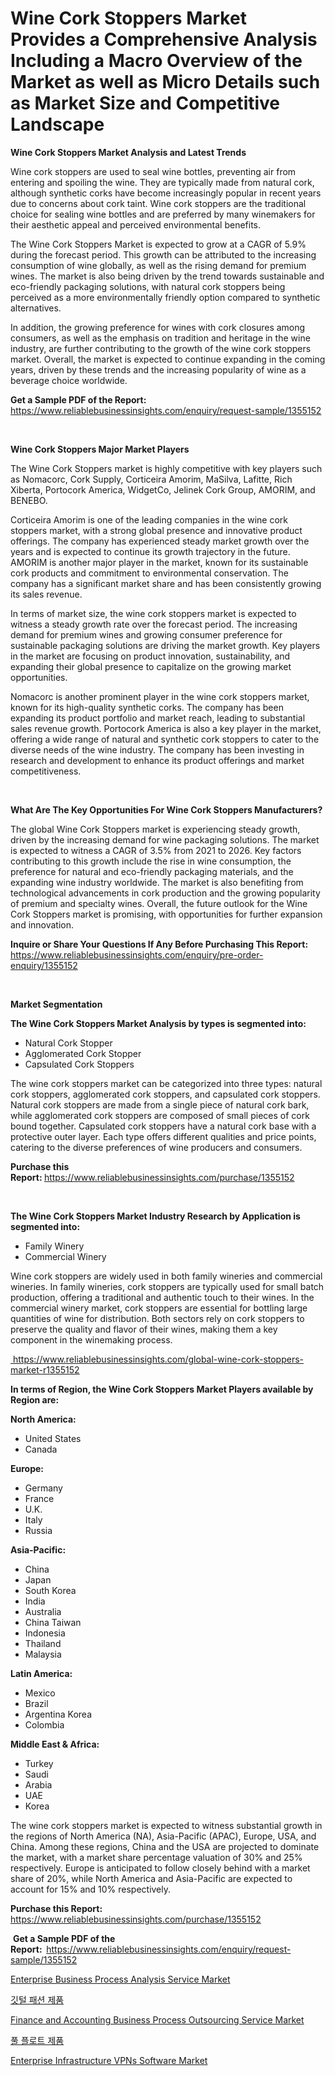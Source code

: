 <p><h1>Wine Cork Stoppers Market Provides a Comprehensive Analysis Including a Macro Overview of the Market as well as Micro Details such as Market Size and Competitive Landscape</h1></p><p><strong>Wine Cork Stoppers Market Analysis and Latest Trends</strong></p>
<p><p>Wine cork stoppers are used to seal wine bottles, preventing air from entering and spoiling the wine. They are typically made from natural cork, although synthetic corks have become increasingly popular in recent years due to concerns about cork taint. Wine cork stoppers are the traditional choice for sealing wine bottles and are preferred by many winemakers for their aesthetic appeal and perceived environmental benefits.</p><p>The Wine Cork Stoppers Market is expected to grow at a CAGR of 5.9% during the forecast period. This growth can be attributed to the increasing consumption of wine globally, as well as the rising demand for premium wines. The market is also being driven by the trend towards sustainable and eco-friendly packaging solutions, with natural cork stoppers being perceived as a more environmentally friendly option compared to synthetic alternatives.</p><p>In addition, the growing preference for wines with cork closures among consumers, as well as the emphasis on tradition and heritage in the wine industry, are further contributing to the growth of the wine cork stoppers market. Overall, the market is expected to continue expanding in the coming years, driven by these trends and the increasing popularity of wine as a beverage choice worldwide.</p></p>
<p><strong>Get a Sample PDF of the Report:&nbsp;</strong> <a href="https://www.reliablebusinessinsights.com/enquiry/request-sample/1355152">https://www.reliablebusinessinsights.com/enquiry/request-sample/1355152</a></p>
<p>&nbsp;</p>
<p><strong>Wine Cork Stoppers Major Market Players</strong></p>
<p><p>The Wine Cork Stoppers market is highly competitive with key players such as Nomacorc, Cork Supply, Corticeira Amorim, MaSilva, Lafitte, Rich Xiberta, Portocork America, WidgetCo, Jelinek Cork Group, AMORIM, and BENEBO. </p><p>Corticeira Amorim is one of the leading companies in the wine cork stoppers market, with a strong global presence and innovative product offerings. The company has experienced steady market growth over the years and is expected to continue its growth trajectory in the future. AMORIM is another major player in the market, known for its sustainable cork products and commitment to environmental conservation. The company has a significant market share and has been consistently growing its sales revenue.</p><p>In terms of market size, the wine cork stoppers market is expected to witness a steady growth rate over the forecast period. The increasing demand for premium wines and growing consumer preference for sustainable packaging solutions are driving the market growth. Key players in the market are focusing on product innovation, sustainability, and expanding their global presence to capitalize on the growing market opportunities.</p><p>Nomacorc is another prominent player in the wine cork stoppers market, known for its high-quality synthetic corks. The company has been expanding its product portfolio and market reach, leading to substantial sales revenue growth. Portocork America is also a key player in the market, offering a wide range of natural and synthetic cork stoppers to cater to the diverse needs of the wine industry. The company has been investing in research and development to enhance its product offerings and market competitiveness.</p></p>
<p>&nbsp;</p>
<p><strong>What Are The Key Opportunities For Wine Cork Stoppers Manufacturers?</strong></p>
<p><p>The global Wine Cork Stoppers market is experiencing steady growth, driven by the increasing demand for wine packaging solutions. The market is expected to witness a CAGR of 3.5% from 2021 to 2026. Key factors contributing to this growth include the rise in wine consumption, the preference for natural and eco-friendly packaging materials, and the expanding wine industry worldwide. The market is also benefiting from technological advancements in cork production and the growing popularity of premium and specialty wines. Overall, the future outlook for the Wine Cork Stoppers market is promising, with opportunities for further expansion and innovation.</p></p>
<p><strong>Inquire or Share Your Questions If Any Before Purchasing This Report:</strong> <a href="https://www.reliablebusinessinsights.com/enquiry/pre-order-enquiry/1355152">https://www.reliablebusinessinsights.com/enquiry/pre-order-enquiry/1355152</a></p>
<p>&nbsp;</p>
<p><strong>Market Segmentation</strong></p>
<p><strong>The Wine Cork Stoppers Market Analysis by types is segmented into:</strong></p>
<p><ul><li>Natural Cork Stopper</li><li>Agglomerated Cork Stopper</li><li>Capsulated Cork Stoppers</li></ul></p>
<p><p>The wine cork stoppers market can be categorized into three types: natural cork stoppers, agglomerated cork stoppers, and capsulated cork stoppers. Natural cork stoppers are made from a single piece of natural cork bark, while agglomerated cork stoppers are composed of small pieces of cork bound together. Capsulated cork stoppers have a natural cork base with a protective outer layer. Each type offers different qualities and price points, catering to the diverse preferences of wine producers and consumers.</p></p>
<p><strong>Purchase this Report:&nbsp;</strong><a href="https://www.reliablebusinessinsights.com/purchase/1355152">https://www.reliablebusinessinsights.com/purchase/1355152</a></p>
<p>&nbsp;</p>
<p><strong>The Wine Cork Stoppers Market Industry Research by Application is segmented into:</strong></p>
<p><ul><li>Family Winery</li><li>Commercial Winery</li></ul></p>
<p><p>Wine cork stoppers are widely used in both family wineries and commercial wineries. In family wineries, cork stoppers are typically used for small batch production, offering a traditional and authentic touch to their wines. In the commercial winery market, cork stoppers are essential for bottling large quantities of wine for distribution. Both sectors rely on cork stoppers to preserve the quality and flavor of their wines, making them a key component in the winemaking process.</p></p>
<p><a href="https://www.reliablebusinessinsights.com/global-wine-cork-stoppers-market-r1355152">&nbsp;https://www.reliablebusinessinsights.com/global-wine-cork-stoppers-market-r1355152</a></p>
<p><strong>In terms of Region, the Wine Cork Stoppers Market Players available by Region are:</strong></p>
<p>
    <p> <strong> North America: </strong>
        <ul>
            <li>United States</li>
            <li>Canada</li>
        </ul>
        </p> 
    <p> <strong> Europe: </strong>
        <ul>
            <li>Germany</li>
            <li>France</li>
            <li>U.K.</li>
            <li>Italy</li>
            <li>Russia</li>
        </ul>
        </p> 
    <p> <strong> Asia-Pacific: </strong>
        <ul>
            <li>China</li>
            <li>Japan</li>
            <li>South Korea</li>
            <li>India</li>
            <li>Australia</li>
            <li>China Taiwan</li>
            <li>Indonesia</li>
            <li>Thailand</li>
            <li>Malaysia</li>
        </ul>
        </p> 
    <p> <strong> Latin America: </strong>
        <ul>
            <li>Mexico</li>
            <li>Brazil</li>
            <li>Argentina Korea</li>
            <li>Colombia</li>
        </ul>
        </p> 
    <p> <strong> Middle East & Africa: </strong>
        <ul>
            <li>Turkey</li>
            <li>Saudi</li>
            <li>Arabia</li>
            <li>UAE</li>
            <li>Korea</li>
        </ul>
    </p>
    </p>
<p><p>The wine cork stoppers market is expected to witness substantial growth in the regions of North America (NA), Asia-Pacific (APAC), Europe, USA, and China. Among these regions, China and the USA are projected to dominate the market, with a market share percentage valuation of 30% and 25% respectively. Europe is anticipated to follow closely behind with a market share of 20%, while North America and Asia-Pacific are expected to account for 15% and 10% respectively.</p></p>
<p><strong>Purchase this Report: </strong><a href="https://www.reliablebusinessinsights.com/purchase/1355152">https://www.reliablebusinessinsights.com/purchase/1355152</a></p>
<p>&nbsp;<strong>Get a Sample PDF of the Report:&nbsp;&nbsp;</strong><a href="https://www.reliablebusinessinsights.com/enquiry/request-sample/1355152">https://www.reliablebusinessinsights.com/enquiry/request-sample/1355152</a></p>
<p><strong></strong></p>
<p><p><a href="https://github.com/kulaberyasin52/Market-Research-Report-List-1/blob/main/enterprise-business-process-analysis-service-market.md">Enterprise Business Process Analysis Service Market</a></p><p><a href="https://github.com/muchswr/Market-Research-Report-List-2/blob/main/645670683522.md">깃털 패션 제품</a></p><p><a href="https://github.com/faisalayoob601/Market-Research-Report-List-1/blob/main/finance-and-accounting-business-process-outsourcing-service-market.md">Finance and Accounting Business Process Outsourcing Service Market</a></p><p><a href="https://github.com/rsg307664904/Market-Research-Report-List-3/blob/main/828814583523.md">풀 플로트 제품</a></p><p><a href="https://github.com/nafiafirdania/Market-Research-Report-List-1/blob/main/enterprise-infrastructure-vpns-software-market.md">Enterprise Infrastructure VPNs Software Market</a></p></p>